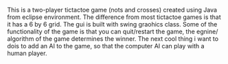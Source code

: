 This is a two-player tictactoe game (nots and crosses) created using Java from eclipse environment. The difference  from most tictactoe games is that it has a 6 by 6 grid. The gui is built with swing graohics class. Some of the functionality of the game is that you can quit/restart the game, the egnine/ algorithm of the game determines the winner. The next cool thing i want to dois to add an AI to the game, so that the computer AI can play with a human player.
